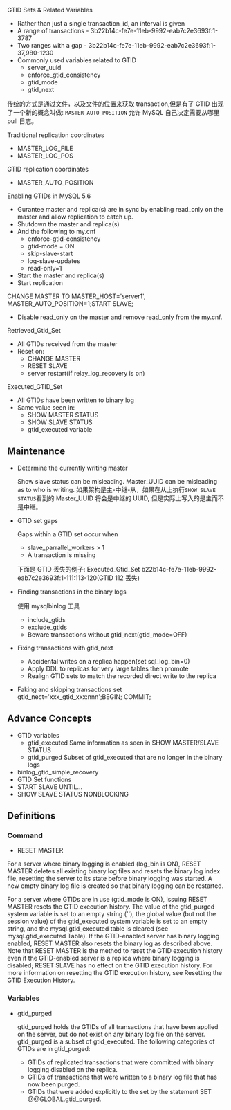 GTID Sets
& Related Variables

- Rather than just a single transaction_id, an interval is given
- A range of transactions - 3b22b14c-fe7e-11eb-9992-eab7c2e3693f:1-3787
- Two ranges with a gap - 3b22b14c-fe7e-11eb-9992-eab7c2e3693f:1-37,980-1230
- Commonly used variables related to GTID
  - server_uuid
  - enforce_gtid_consistency
  - gtid_mode
  - gtid_next

传统的方式是通过文件，以及文件的位置来获取 transaction,但是有了 GTID 出现了一个新的概念叫做:
`MASTER_AUTO_POSITION` 允许 MySQL 自己决定需要从哪里 pull 日志。

Traditional replication coordinates

- MASTER_LOG_FILE
- MASTER_LOG_POS

GTID replication coordinates

- MASTER_AUTO_POSITION

Enabling GTIDs in MySQL 5.6

- Gurantee master and replica(s) are in sync by enabling read_only on the master and allow replication to catch up.
- Shutdown the master and replica(s)
- And the following to my.cnf
  - enforce-gtid-consistency
  - gtid-mode = ON
  - skip-slave-start
  - log-slave-updates
  - read-only=1
- Start the master and replica(s)
- Start replication

CHANGE MASTER TO MASTER_HOST='server1', MASTER_AUTO_POSITION=1;START SLAVE;

- Disable read_only on the master and remove read_only from the my.cnf.

Retrieved_Gtid_Set

- All GTIDs received from the master
- Reset on:
  - CHANGE MASTER
  - RESET SLAVE
  - server restart(if relay_log_recovery is on)

Executed_GTID_Set

- All GTIDs have been written to binary log
- Same value seen in:
  - SHOW MASTER STATUS
  - SHOW SLAVE STATUS
  - gtid_executed variable

## Maintenance

- Determine the currently writing master

  Show slave status can be misleading. Master_UUID can be misleading as to who is
  writing.
  如果架构是主-中继-从，如果在从上执行`SHOW SLAVE STATUS`看到的 Master_UUID 将会是中继的 UUID,
  但是实际上写入的是主而不是中继。

- GTID set gaps

  Gaps within a GTID set occur when

  - slave_parrallel_workers > 1
  - A transaction is missing

  下面是 GTID 丢失的例子:
  Executed_Gtid_Set
  b22b14c-fe7e-11eb-9992-eab7c2e3693f:1-111:113-120(GTID 112 丢失)

- Finding transactions in the binary logs

  使用 mysqlbinlog 工具

  - include_gtids
  - exclude_gtids
  - Beware transactions without gtid_next(gtid_mode=OFF)

- Fixing transactions with gtid_next
  - Accidental writes on a replica happen(set sql_log_bin=0)
  - Apply DDL to replicas for very large tables then promote
  - Realign GTID sets to match the recorded direct write to the replica
- Faking and skipping transactions
  set gtid_nect='xxx_gtid_xxx:nnn';BEGIN; COMMIT;

## Advance Concepts

- GTID variables
  - gtid_executed
    Same information as seen in SHOW MASTER/SLAVE STATUS
  - gtid_purged
    Subset of gtid_executed that are no longer in the binary logs
- binlog_gtid_simple_recovery
- GTID Set functions
- START SLAVE UNTIL...
- SHOW SLAVE STATUS NONBLOCKING

## Definitions

### Command

- RESET MASTER

For a server where binary logging is enabled (log_bin is ON), RESET MASTER deletes all existing binary log files and resets the binary log index file, resetting the server to its state before binary logging was started. A new empty binary log file is created so that binary logging can be restarted.

For a server where GTIDs are in use (gtid_mode is ON), issuing RESET MASTER resets the GTID execution history. The value of the gtid_purged system variable is set to an empty string (''), the global value (but not the session value) of the gtid_executed system variable is set to an empty string, and the mysql.gtid_executed table is cleared (see mysql.gtid_executed Table). If the GTID-enabled server has binary logging enabled, RESET MASTER also resets the binary log as described above. Note that RESET MASTER is the method to reset the GTID execution history even if the GTID-enabled server is a replica where binary logging is disabled; RESET SLAVE has no effect on the GTID execution history. For more information on resetting the GTID execution history, see Resetting the GTID Execution History.

### Variables

- gtid_purged

  gtid_purged holds the GTIDs of all transactions that have been applied on the server,
  but do not exist on any binary log file on the server. gtid_purged is a subset of gtid_executed. 
  The following categories of GTIDs are in gtid_purged:
  - GTIDs of replicated transactions that were committed with binary logging disabled on the replica.
  - GTIDs of transactions that were written to a binary log file that has now been purged.
  - GTIDs that were added explicitly to the set by the statement SET @@GLOBAL.gtid_purged.